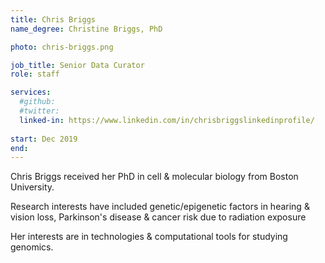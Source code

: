 ```yaml
---
title: Chris Briggs
name_degree: Christine Briggs, PhD

photo: chris-briggs.png

job_title: Senior Data Curator
role: staff

services:
  #github: 
  #twitter: 
  linked-in: https://www.linkedin.com/in/chrisbriggslinkedinprofile/
  
start: Dec 2019
end:
---
```

Chris Briggs received her PhD in cell & molecular biology from Boston University.

Research interests have included genetic/epigenetic factors in hearing & vision loss, Parkinson's disease & cancer risk due to radiation exposure

Her interests are in technologies & computational tools for studying genomics.
